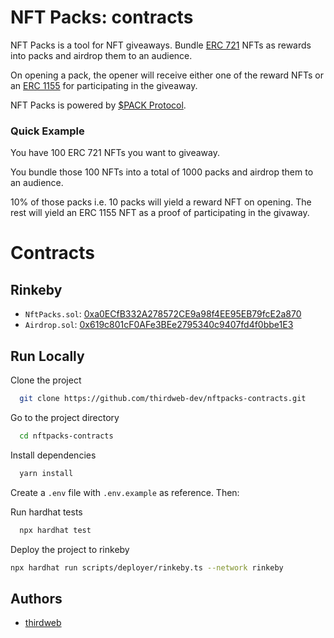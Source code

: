
# NFT Packs: contracts

NFT Packs is a tool for NFT giveaways. Bundle [ERC 721](https://eips.ethereum.org/EIPS/eip-721) NFTs as rewards into
packs and airdrop them to an audience.

On opening a pack, the opener will receive either one of the reward NFTs or
an [ERC 1155](https://eips.ethereum.org/EIPS/eip-1155) for participating in the giveaway.

NFT Packs is powered by [$PACK Protocol](https://nkrishang.gitbook.io/pack-protocol/).

### Quick Example
You have 100 ERC 721 NFTs you want to giveaway.

You bundle those 100 NFTs into a total of 1000 packs and airdrop them
to an audience.

10% of those packs i.e. 10 packs will yield a reward NFT on opening. The rest
will yield an ERC 1155 NFT as a proof of participating in the givaway.

# Contracts

## Rinkeby

- `NftPacks.sol`: [0xa0ECfB332A278572CE9a98f4EE95EB79fcE2a870](https://rinkeby.etherscan.io/address/0xa0ECfB332A278572CE9a98f4EE95EB79fcE2a870#code)
- `Airdrop.sol`: [0x619c801cF0AFe3BEe2795340c9407fd4f0bbe1E3](https://rinkeby.etherscan.io/address/0x619c801cF0AFe3BEe2795340c9407fd4f0bbe1E3#code)
## Run Locally

Clone the project

```bash
  git clone https://github.com/thirdweb-dev/nftpacks-contracts.git
```

Go to the project directory

```bash
  cd nftpacks-contracts
```

Install dependencies

```bash
  yarn install
```

Create a `.env` file with `.env.example` as reference. Then:

Run hardhat tests

```bash
  npx hardhat test
```

Deploy the project to rinkeby

```bash
npx hardhat run scripts/deployer/rinkeby.ts --network rinkeby
```

  
## Authors

- [thirdweb](https://www.github.com/thirdweb-dev)
